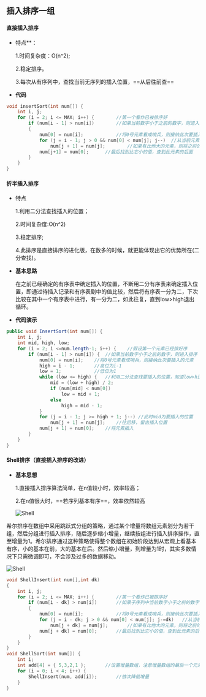 ## 插入排序一组

#### 直接插入排序

- 特点**：

  1.时间复杂度：O(n^2);

  2.稳定排序。

  3.每次从有序列中，查找当前无序列的插入位置，==从后往前查==

- **代码**

```c
void insertSort(int num[]) {
	int i, j;
	for (i = 2; i <= MAX; i++) {		//第一个看作已被排序好
		if (num[i - 1] > num[i])		//如果当前数字小于之前的数字，则进入排序
		{
			num[0] = num[i];			//将0号元素看成哨兵，则接纳此次要插入的元素
			for (j = i - 1; j > 0 && num[0] < num[j]; j--)	//从当前元素的前一个元素开始，依次查找，直到找到比它小的元素
				num[j + 1] = num[j];		//如果有比他大的元素，则将之前的元素向后腾一位
			num[j+1] = num[0];		//最后找到比它小的值，查到此元素的后面
		}
	}
}
```

#### 折半插入排序

- 特点

  1.利用二分法查找插入的位置；

  2.时间复杂度:O(n^2)

  3.稳定排序;

  4.此排序是直接排序的进化版，在数多的时候，就更能体现出它的优势所在(二分查找)。

- **基本思路**

  在之前已经确定的有序表中确定插入的位置，不断用二分有序表来确定插入位置，即通过待插入记录和有序表剧中的值比较，然后将有序表一分为二，下次比较在其中一个有序表中进行，有一分为二，如此往复，直到low>high退出循环。



- **代码演示**

```java
public void InsertSort(int num[]) {
	int i, j;
	int mid, high, low;
	for (i = 2; i <=num.length-1; i++) {	//假设第一个元素已经排好序
		if (num[i - 1] > num[i]) {	//如果当前数字小于之前的数字，则进入排序
			num[0] = num[i];	//将0号元素看成哨兵，则接纳此次要插入的元素
			high = i - 1;		//高位为i-1
			low = 1;			//低位为1
			while (low <= high) {	//利用二分法查找要插入的位置，知道low>high
				mid = (low + high) / 2;
				if (num[mid] < num[0])
					low = mid + 1;
				else
					high = mid - 1;
			}
			for (j = i - 1; j >= high + 1; j--)	//此时mid为要插入的位置
				num[j + 1] = num[j];	//往后移，留出插入位置
			num[j + 1] = num[0];	//将元素插入
		}
	}
}
```

#### Shell排序（直接插入排序的改进）

- **基本思想**

  1.直接插入排序算法简单，在n值较小时，效率较高；

  2.在n值很大时，==若序列基本有序==，效率依然较高

  ![Shell](D:\study\p\Shell.gif)

希尔排序在数组中采用跳跃式分组的策略，通过某个增量将数组元素划分为若干组，然后分组进行插入排序，随后逐步缩小增量，继续按组进行插入排序操作，直至增量为1。希尔排序通过这种策略使得整个数组在初始阶段达到从宏观上看基本有序，小的基本在前，大的基本在后。然后缩小增量，到增量为1时，其实多数情况下只需微调即可，不会涉及过多的数据移动。

![Shell](D:\study\p\Shell.png)

```c
void ShellInsert(int num[],int dk)
{
	int i, j;
	for (i = 2; i <= MAX; i++) {		//第一个看作已被排序好
		if (num[i - dk] > num[i])		//如果子序列中当前数字小于之前的数字，则进入排序
		{
			num[0] = num[i];			//将0号元素看成哨兵，则接纳此次要插入的元素
			for (j = i - dk; j > 0 && num[0] < num[j]; j-=dk)	//从当前元素的前一个元素开始，依次查找，直到找到比它小的元素
				num[j + dk] = num[j];		//如果有比他大的元素，则将之前的元素向后腾一位
			num[j + dk] = num[0];		//最后找到比它小的值，查到此元素的后面
		}
	}
}
void ShellSort(int num[]) {
	int i;
	int add[4] = { 5,3,2,1 };		//设置增量数组，注意增量数组的最后一个元素必须为1
	for (i = 0; i < 4; i++) {
		ShellInsert(num, add[i]);		//依次降低增量
	}
}
```

